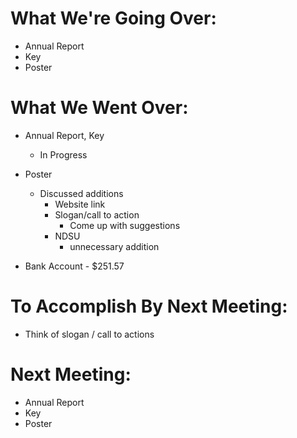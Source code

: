 # What We're Going Over:- Annual Report- Key- Poster# What We Went Over:  - Annual Report, Key	- In Progress- Poster	- Discussed additions		- Website link		- Slogan/call to action			- Come up with suggestions		- NDSU			- unnecessary addition- Bank Account - $251.57# To Accomplish By Next Meeting:  - Think of slogan / call to actions# Next Meeting:- Annual Report- Key- Poster